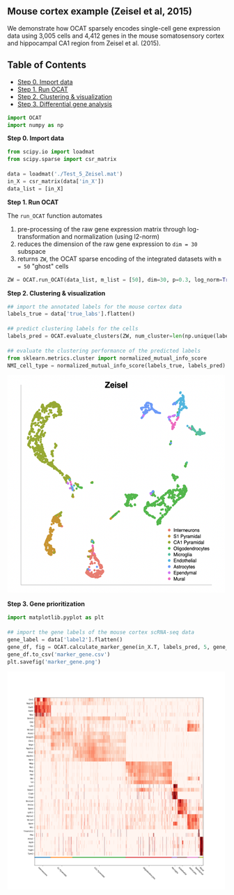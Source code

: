 ## Mouse cortex example (Zeisel et al, 2015)
We demonstrate how OCAT sparsely encodes single-cell gene expression data using 3,005 cells and 4,412 genes in the mouse somatosensory cortex and hippocampal CA1 region from Zeisel et al. (2015). 

## Table of Contents
- [Step 0. Import data](#data_import)
- [Step 1. Run OCAT](#run_ocat)
- [Step 2. Clustering \& visualization](#clustering)
- [Step 3. Differential gene analysis](#gene_prior)

```python
import OCAT
import numpy as np
```

<a name="data_import"></a>**Step 0. Import data**     
```python
from scipy.io import loadmat
from scipy.sparse import csr_matrix

data = loadmat('./Test_5_Zeisel.mat')
in_X = csr_matrix(data['in_X'])
data_list = [in_X]
```

<a name="pre_processing"></a>**Step 1. Run OCAT**

The `run_OCAT` function automates 
1. pre-processing of the raw gene expression matrix through log-transformation and normalization (using l2-norm) 
2. reduces the dimension of the raw gene expression to `dim = 30` subspace
3. returns `ZW`, the OCAT sparse encoding of the integrated datasets with `m = 50` "ghost" cells

```python
ZW = OCAT.run_OCAT(data_list, m_list = [50], dim=30, p=0.3, log_norm=True, l2_norm=True)
```

<a name="clustering"></a>**Step 2. Clustering \& visualization**

```python
## import the annotated labels for the mouse cortex data
labels_true = data['true_labs'].flatten()

## predict clustering labels for the cells
labels_pred = OCAT.evaluate_clusters(ZW, num_cluster=len(np.unique(labels_true)))

## evaluate the clustering performance of the predicted labels
from sklearn.metrics.cluster import normalized_mutual_info_score
NMI_cell_type = normalized_mutual_info_score(labels_true, labels_pred)
```
<img src="https://github.com/bowang-lab/OCAT/blob/master/vignettes/Clustering/zeisel_github.png" width="500" height="500"/>  

<a name="gene_prior"></a>**Step 3. Gene prioritization**

```python
import matplotlib.pyplot as plt

## import the gene labels of the mouse cortex scRNA-seq data
gene_label = data['label2'].flatten()
gene_df, fig = OCAT.calculate_marker_gene(in_X.T, labels_pred, 5, gene_label, vmin=0, vmax=5)
gene_df.to_csv('marker_gene.csv')
plt.savefig('marker_gene.png')
```
<img src="https://github.com/bowang-lab/OCAT/blob/master/img/marker_gene_JAN31.png" width="500" height="500"/>
